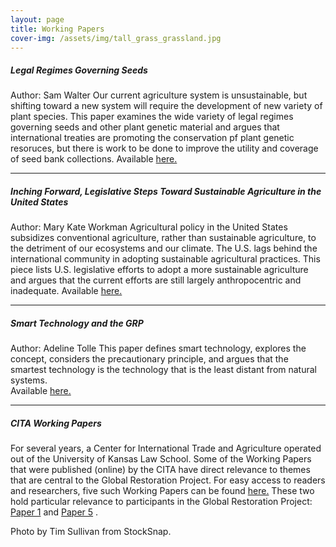 ```yaml
---
layout: page
title: Working Papers 
cover-img: /assets/img/tall_grass_grassland.jpg
---
```

##### Legal Regimes Governing Seeds
Author: Sam Walter
Our current agriculture system is unsustainable, but shifting toward a new system will require the development of new variety of plant species.  This paper examines the wide variety of legal regimes governing seeds and other plant genetic material and argues that international treaties are promoting the conservation pf plant genetic resoruces, but there is work to be done to improve the utility and coverage of seed bank collections. 
Available [here.](https://globalrestorationproject.github.io/2020-12-28-legal-seed-regimes/)

---

##### Inching Forward, Legislative Steps Toward Sustainable Agriculture in the United States
Author: Mary Kate Workman
Agricultural policy in the United States subsidizes conventional agriculture, rather than sustainable agriculture, to the detriment of our ecosystems and our climate.  The U.S. lags behind the international community in adopting sustainable agricultural practices.  This piece lists U.S. legislative efforts to adopt a more sustainable agriculture and argues that the current efforts are still largely anthropocentric and inadequate. 
Available [here.](https://globalrestorationproject.github.io/2021-01-01-inching-forward/)

---

##### Smart Technology and the GRP
Author: Adeline Tolle
This paper defines smart technology, explores the concept, considers the precautionary principle, and argues that the smartest technology is the technology that is the least distant from natural systems.  
Available [here.](https://globalrestorationproject.github.io/2020-12-22-smart-technology-grp/)

---

##### CITA Working Papers
For several years, a Center for International Trade and Agriculture operated out of the University of Kansas Law School.  Some of the Working Papers that were published (online) by the CITA have direct relevance to themes that are central to the Global Restoration Project.  For easy access to readers and researchers, five such Working Papers can be found [here.](http://law.ku.edu/cita/#working-papers)  These two hold particular relevance to participants in the Global Restoration Project: [Paper 1](http://law.ku.edu/sites/law.drupal.ku.edu/files/docs/centers/CITA_working_paper1_2010.pdf) and [Paper 5](http://law.ku.edu/sites/law.drupal.ku.edu/files/docs/centers/CITA-working-paper5-2016-caleb-hall.pdf) .


Photo by Tim Sullivan from StockSnap. 

